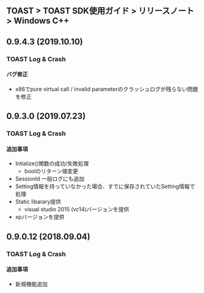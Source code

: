 ## TOAST > TOAST SDK使用ガイド > リリースノート > Windows C++

## 0.9.4.3 (2019.10.10)

### TOAST Log & Crash

#### バグ修正

* x86でpure virtual call / invalid parameterのクラッシュログが残らない問題を修正

## 0.9.3.0 (2019.07.23)

### TOAST Log & Crash

#### 追加事項

* Intialize()関数の成功/失敗処理
	* boolのリターン値変更
* SessionId 一般ログにも追加
* Setting情報を持っていなかった場合、すでに保存されていたSetting情報で処理
* Static libarary提供
	* visual studio 2015 (vc14)バージョンを提供
* xpバージョンを提供

## 0.9.0.12 (2018.09.04)

### TOAST Log & Crash

#### 追加事項

* 新規機能追加
